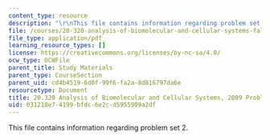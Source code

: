 ```yaml
---
content_type: resource
description: "\r\nThis file contains information regarding problem set 2."
file: /courses/20-320-analysis-of-biomolecular-and-cellular-systems-fall-2012/031218e74199bfdc6e2cd5955909a2df_MIT20_320F12_2009_PS2_Prob.pdf
file_type: application/pdf
learning_resource_types: []
license: https://creativecommons.org/licenses/by-nc-sa/4.0/
ocw_type: OCWFile
parent_title: Study Materials
parent_type: CourseSection
parent_uid: cd4b4519-6d0f-99f6-fa2a-8d816797da6e
resourcetype: Document
title: 20.320 Analysis of Biomolecular and Cellular Systems, 2009 Problem Set 2
uid: 031218e7-4199-bfdc-6e2c-d5955909a2df
---
```


This file contains information regarding problem set 2.